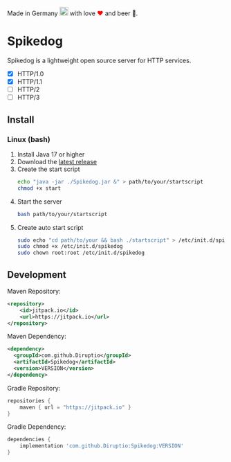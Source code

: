 Made in Germany <img src="https://upload.wikimedia.org/wikipedia/commons/thumb/b/ba/Flag_of_Germany.svg/2560px-Flag_of_Germany.svg.png" width="20"> with love <font color="red">❤</font> and beer 🍺.
# Spikedog
Spikedog is a lightweight open source server for HTTP services.
- [x] HTTP/1.0
- [x] HTTP/1.1
- [ ] HTTP/2
- [ ] HTTP/3
## Install
### Linux (bash)
1. Install Java 17 or higher
2. Download the [latest release](https://github.com/Diruptio/Spikedog/releases/latest/download/Spikedog.jar)
3. Create the start script 
   ```bash
   echo "java -jar ./Spikedog.jar &" > path/to/your/startscript
   chmod +x start
   ```
4. Start the server
   ```bash
   bash path/to/your/startscript
   ```
5. Create auto start script
   ```bash
   sudo echo "cd path/to/your && bash ./startscript" > /etc/init.d/spikedog
   sudo chmod +x /etc/init.d/spikedog
   sudo chown root:root /etc/init.d/spikedog
   ```
## Development
Maven Repository:
```xml
<repository>
    <id>jitpack.io</id>
    <url>https://jitpack.io</url>
</repository>
```
Maven Dependency:
```xml
<dependency>
  <groupId>com.github.Diruptio</groupId>
  <artifactId>Spikedog</artifactId>
  <version>VERSION</version>
</dependency>
```
Gradle Repository:
```groovy
repositories {
    maven { url = "https://jitpack.io" }
}
```
Gradle Dependency:
```groovy
dependencies {
    implementation 'com.github.Diruptio:Spikedog:VERSION'
}
```